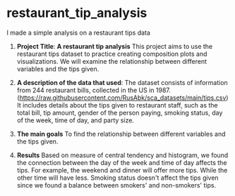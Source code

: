 # restaurant_tip_analysis
I made a simple analysis on a restaurant tips data

1. **Project Title**: **A restaurant tip analysis**
This project aims to use the restaurant tips dataset to practice creating composition plots and visualizations. We will examine the relationship between different variables and the tips given.

2. **A description of the data that used**:
The dataset consists of information from 244 restaurant bills, collected in the US in 1987.
(https://raw.githubusercontent.com/RusAbk/sca_datasets/main/tips.csv)
It includes details about the tips given to restaurant staff, such as the total bill, tip amount, gender of the person paying, smoking status, day of the week, time of day, and party size.
3. **The main goals**
To find the relationship between different variables and the tips given.
4. **Results**
Based on measure of central tendency and histogram, we found the connection between the day of the week and time of day affects the tips. For example, the weekend and dinner will offer more tips. While the other time will have less.
Smoking status doesn't affect the tips given since we found a balance between smokers' and non-smokers' tips.
